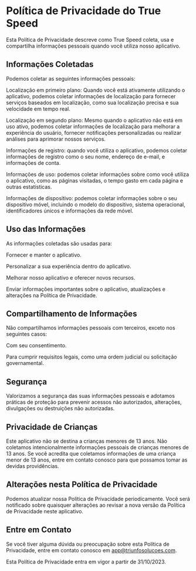 # Política de Privacidade do True Speed

Esta Política de Privacidade descreve como True Speed coleta, usa e compartilha informações pessoais quando você utiliza nosso aplicativo.

## Informações Coletadas

Podemos coletar as seguintes informações pessoais:

Localização em primeiro plano: Quando você está ativamente utilizando o aplicativo, podemos coletar informações de localização para fornecer serviços baseados em localização, como sua localização precisa e sua velocidade em tempo real.

Localização em segundo plano: Mesmo quando o aplicativo não está em uso ativo, podemos coletar informações de localização para melhorar a experiência do usuário, fornecer notificações personalizadas ou realizar análises para aprimorar nossos serviços.

Informações de registro: quando você utiliza o aplicativo, podemos coletar informações de registro como o seu nome, endereço de e-mail, e informações de conta.

Informações de uso: podemos coletar informações sobre como você utiliza o aplicativo, como as páginas visitadas, o tempo gasto em cada página e outras estatísticas.

Informações de dispositivo: podemos coletar informações sobre o seu dispositivo móvel, incluindo o modelo do dispositivo, sistema operacional, identificadores únicos e informações da rede móvel.

## Uso das Informações

As informações coletadas são usadas para:

Fornecer e manter o aplicativo.

Personalizar a sua experiência dentro do aplicativo.

Melhorar nosso aplicativo e oferecer novos recursos.

Enviar informações importantes sobre o aplicativo, atualizações e alterações na Política de Privacidade.

## Compartilhamento de Informações

Não compartilhamos informações pessoais com terceiros, exceto nos seguintes casos:

Com seu consentimento.

Para cumprir requisitos legais, como uma ordem judicial ou solicitação governamental.

## Segurança

Valorizamos a segurança das suas informações pessoais e adotamos práticas de proteção para prevenir acessos não autorizados, alterações, divulgações ou destruições não autorizadas.

## Privacidade de Crianças

Este aplicativo não se destina a crianças menores de 13 anos. Não coletamos intencionalmente informações pessoais de crianças menores de 13 anos. Se você acredita que coletamos informações de uma criança menor de 13 anos, entre em contato conosco para que possamos tomar as devidas providências.

## Alterações nesta Política de Privacidade

Podemos atualizar nossa Política de Privacidade periodicamente. Você será notificado sobre quaisquer alterações ao revisar a nova versão da Política de Privacidade neste aplicativo.

## Entre em Contato

Se você tiver alguma dúvida ou preocupação sobre esta Política de Privacidade, entre em contato conosco em app@triunfosolucoes.com.

Esta Política de Privacidade entra em vigor a partir de 31/10/2023.
